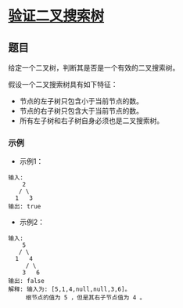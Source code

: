 # [验证二叉搜索树](https://leetcode-cn.com/leetbook/read/top-interview-questions-easy/xn08xg/)

## 题目

给定一个二叉树，判断其是否是一个有效的二叉搜索树。

假设一个二叉搜索树具有如下特征：

+ 节点的左子树只包含小于当前节点的数。
+ 节点的右子树只包含大于当前节点的数。
+ 所有左子树和右子树自身必须也是二叉搜索树。

### 示例

+ 示例1：

~~~
输入:
    2
   / \
  1   3
输出: true
~~~

+ 示例2：

~~~
输入:
    5
   / \
  1   4
     / \
    3   6
输出: false
解释: 输入为: [5,1,4,null,null,3,6]。
     根节点的值为 5 ，但是其右子节点值为 4 。
~~~

